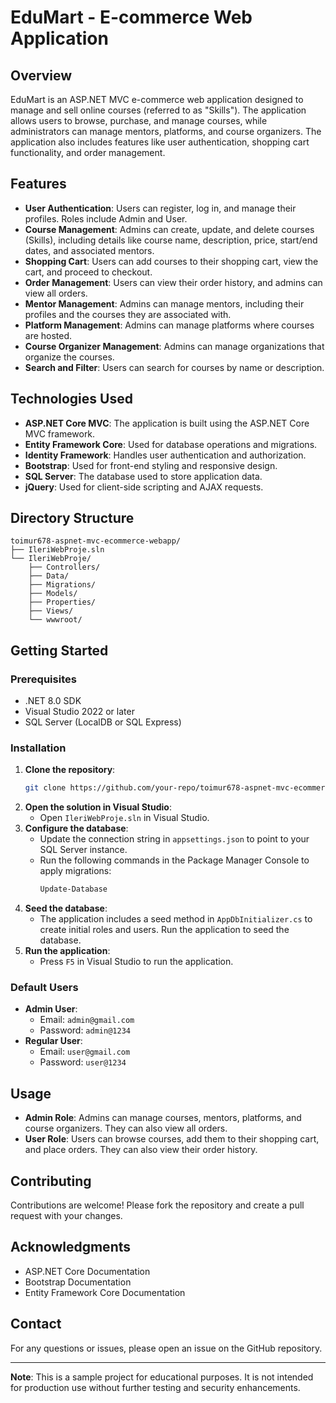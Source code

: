 # EduMart - E-commerce Web Application

## Overview
EduMart is an ASP.NET MVC e-commerce web application designed to manage and sell online courses (referred to as "Skills"). The application allows users to browse, purchase, and manage courses, while administrators can manage mentors, platforms, and course organizers. The application also includes features like user authentication, shopping cart functionality, and order management.

## Features
- **User Authentication**: Users can register, log in, and manage their profiles. Roles include Admin and User.
- **Course Management**: Admins can create, update, and delete courses (Skills), including details like course name, description, price, start/end dates, and associated mentors.
- **Shopping Cart**: Users can add courses to their shopping cart, view the cart, and proceed to checkout.
- **Order Management**: Users can view their order history, and admins can view all orders.
- **Mentor Management**: Admins can manage mentors, including their profiles and the courses they are associated with.
- **Platform Management**: Admins can manage platforms where courses are hosted.
- **Course Organizer Management**: Admins can manage organizations that organize the courses.
- **Search and Filter**: Users can search for courses by name or description.

## Technologies Used
- **ASP.NET Core MVC**: The application is built using the ASP.NET Core MVC framework.
- **Entity Framework Core**: Used for database operations and migrations.
- **Identity Framework**: Handles user authentication and authorization.
- **Bootstrap**: Used for front-end styling and responsive design.
- **SQL Server**: The database used to store application data.
- **jQuery**: Used for client-side scripting and AJAX requests.

## Directory Structure
```
toimur678-aspnet-mvc-ecommerce-webapp/
├── IleriWebProje.sln
└── IleriWebProje/
    ├── Controllers/
    ├── Data/
    ├── Migrations/
    ├── Models/
    ├── Properties/
    ├── Views/
    └── wwwroot/
```

## Getting Started

### Prerequisites
- .NET 8.0 SDK
- Visual Studio 2022 or later
- SQL Server (LocalDB or SQL Express)

### Installation
1. **Clone the repository**:
   ```bash
   git clone https://github.com/your-repo/toimur678-aspnet-mvc-ecommerce-webapp.git
   ```
2. **Open the solution in Visual Studio**:
   - Open `IleriWebProje.sln` in Visual Studio.
3. **Configure the database**:
   - Update the connection string in `appsettings.json` to point to your SQL Server instance.
   - Run the following commands in the Package Manager Console to apply migrations:
     ```bash
     Update-Database
     ```
4. **Seed the database**:
   - The application includes a seed method in `AppDbInitializer.cs` to create initial roles and users. Run the application to seed the database.
5. **Run the application**:
   - Press `F5` in Visual Studio to run the application.

### Default Users
- **Admin User**:
  - Email: `admin@gmail.com`
  - Password: `admin@1234`
- **Regular User**:
  - Email: `user@gmail.com`
  - Password: `user@1234`

## Usage
- **Admin Role**: Admins can manage courses, mentors, platforms, and course organizers. They can also view all orders.
- **User Role**: Users can browse courses, add them to their shopping cart, and place orders. They can also view their order history.

## Contributing
Contributions are welcome! Please fork the repository and create a pull request with your changes.

## Acknowledgments
- ASP.NET Core Documentation
- Bootstrap Documentation
- Entity Framework Core Documentation

## Contact
For any questions or issues, please open an issue on the GitHub repository.

---

**Note**: This is a sample project for educational purposes. It is not intended for production use without further testing and security enhancements.
